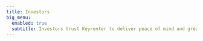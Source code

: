 ```yaml
---
title: Investors
big_menu:
  enabled: true
  subtitle: Investors trust Keyrenter to deliver peace of mind and great returns.
---
```


